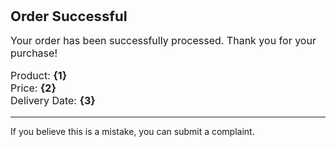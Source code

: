 <span style="font-size: 22px; font-weight: bold;">Order Successful</span>

<p style="font-size: 16px;">Your order has been successfully processed. Thank you for your purchase!</p>

<p style="font-size: 16px;">Product: <strong>{1}</strong><br>
Price: <strong>{2}</strong><br>
Delivery Date: <strong>{3}</strong></p>

---

If you believe this is a mistake, you can submit a complaint.